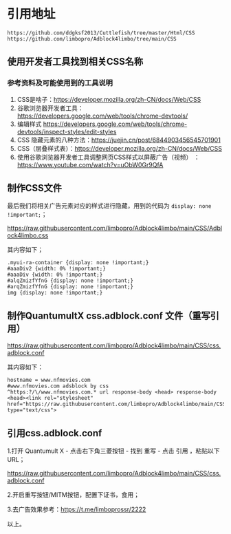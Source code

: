 # 引用地址
```
https://github.com/ddgksf2013/Cuttlefish/tree/master/Html/CSS
https://github.com/limbopro/Adblock4limbo/tree/main/CSS
```
## 使用开发者工具找到相关CSS名称
### 参考资料及可能使用到的工具说明
1. CSS是啥子：https://developer.mozilla.org/zh-CN/docs/Web/CSS
2. 谷歌浏览器开发者工具：https://developers.google.com/web/tools/chrome-devtools/
3. 编辑样式 https://developers.google.com/web/tools/chrome-devtools/inspect-styles/edit-styles
4. CSS 隐藏元素的八种方法：https://juejin.cn/post/6844903456545701901
5. CSS（层叠样式表）：https://developer.mozilla.org/zh-CN/docs/Web/CSS
6. 使用谷歌浏览器开发者工具调整网页CSS样式以屏蔽广告（视频）
：https://www.youtube.com/watch?v=uObW0Gr9QfA

## 制作CSS文件

最后我们将相关广告元素对应的样式进行隐藏，用到的代码为 `display: none !important;`；

https://raw.githubusercontent.com/limbopro/Adblock4limbo/main/CSS/Adblock4limbo.css 

其内容如下；

```
.myui-ra-container {display: none !important;}
#aaaDiv2 {width: 0% !important;}
#aaaDiv {width: 0% !important;}
#alqZmizfYfnG {display: none !important;}
#arqZmizfYfnG {display: none !important;}
img {display: none !important;}
```

## 制作QuantumultX css.adblock.conf 文件（重写引用）

https://raw.githubusercontent.com/limbopro/Adblock4limbo/main/CSS/css.adblock.conf 

其内容如下：

```
hostname = www.nfmovies.com
#www.nfmovies.com adsblock by css
^https:?/\/www.nfmovies.com.* url response-body <head> response-body <head><link rel="stylesheet" href="https://raw.githubusercontent.com/limbopro/Adblock4limbo/main/CSS/Adblock4limbo.css" type="text/css">
```

## 引用css.adblock.conf
1.打开 Quantumult X - 点击右下角三菱按钮 - 找到 重写 - 点击 引用 ，粘贴以下 URL；

https://raw.githubusercontent.com/limbopro/Adblock4limbo/main/CSS/css.adblock.conf 

2.开启重写按钮/MITM按钮，配置下证书，食用；

3.去广告效果参考：https://t.me/limboprossr/2222

以上。

